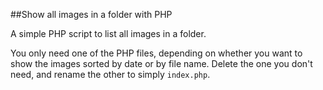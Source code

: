 ##Show all images in a folder with PHP

A simple PHP script to list all images in a folder.

You only need one of the PHP files, depending on whether you want to show the images sorted by date or by file name. Delete the one you don't need, and rename the other to simply `index.php`.
